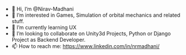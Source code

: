 - 👋 Hi, I’m @Nirav-Madhani
- 👀 I’m interested in Games, Simulation of orbital mechanics and related stuff.
- 🌱 I’m currently learning UX
- 💞️ I’m looking to collaborate on Unity3d Projects, Python or Django Project as Backend Developer.
- 📫 How to reach me: https://www.linkedin.com/in/nrmadhani/

<!---
Nirav-Madhani/Nirav-Madhani is a ✨ special ✨ repository because its `README.md` (this file) appears on your GitHub profile.
You can click the Preview link to take a look at your changes.
--->
